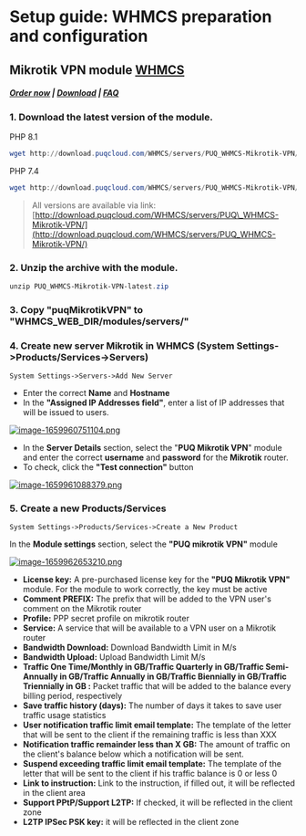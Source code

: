 # Setup guide: WHMCS preparation and configuration

## Mikrotik VPN module **[WHMCS](https://puqcloud.com/link.php?id=77)** 

#####  [Order now](https://puqcloud.com/index.php?rp=/store/whmcs-module-mikrotik-vpn) | [Download](https://download.puqcloud.com/WHMCS/servers/PUQ_WHMCS-Mikrotik-VPN/) | [FAQ](https://faq.puqcloud.com/)

### 1. Download the latest version of the module.

PHP 8.1

```Powershell
wget http://download.puqcloud.com/WHMCS/servers/PUQ_WHMCS-Mikrotik-VPN/PUQ_WHMCS-Mikrotik-VPN-latest.zip
```

PHP 7.4

```Powershell
wget http://download.puqcloud.com/WHMCS/servers/PUQ_WHMCS-Mikrotik-VPN/php74/PUQ_WHMCS-Mikrotik-VPN-latest.zip
```

>All versions are available via link: [http://download.puqcloud.com/WHMCS/servers/PUQ\_WHMCS-Mikrotik-VPN/](http://download.puqcloud.com/WHMCS/servers/PUQ_WHMCS-Mikrotik-VPN/)

### 2. Unzip the archive with the module.

```Powershell
unzip PUQ_WHMCS-Mikrotik-VPN-latest.zip 
```

### 3. Copy "puqMikrotikVPN" to "WHMCS\_WEB\_DIR/modules/servers/"

### 4. Create new server Mikrotik in WHMCS (System Settings-&gt;Products/Services-&gt;Servers)

```
System Settings->Servers->Add New Server
```

- Enter the correct **Name** and **Hostname**
- In the **"Assigned IP Addresses field"**, enter a list of IP addresses that will be issued to users.

[![image-1659960751104.png](https://doc.puq.info/uploads/images/gallery/2022-08/scaled-1680-/image-1659960751104.png)](https://doc.puq.info/uploads/images/gallery/2022-08/image-1659960751104.png)

- In the **Server Details** section, select the "**PUQ Mikrotik VPN**" module and enter the correct **username** and **password** for the **Mikrotik** router.
- To check, click the **"Test connection"** button

[![image-1659961088379.png](https://doc.puq.info/uploads/images/gallery/2022-08/scaled-1680-/image-1659961088379.png)](https://doc.puq.info/uploads/images/gallery/2022-08/image-1659961088379.png)

### 5. Create a new Products/Services

```
System Settings->Products/Services->Create a New Product
```

In the **Module settings** section, select the **"PUQ mikrotik VPN"** module

[![image-1659962653210.png](https://doc.puq.info/uploads/images/gallery/2022-08/scaled-1680-/image-1659962653210.png)](https://doc.puq.info/uploads/images/gallery/2022-08/image-1659962653210.png)

- **License key:** A pre-purchased license key for the **"PUQ Mikrotik VPN"** module. For the module to work correctly, the key must be active
- **Comment PREFIX:** The prefix that will be added to the VPN user's comment on the Mikrotik router
- **Profile:** PPP secret profile on mikrotik router
- **Service:** A service that will be available to a VPN user on a Mikrotik router
- **Bandwidth Download:** Download Bandwidth Limit in M/s
- **Bandwidth Upload:** Upload Bandwidth Limit M/s
- **Traffic One Time/Monthly in GB/Traffic Quarterly in GB/Traffic Semi-Annually in GB/Traffic Annually in GB/Traffic Biennially in GB/Traffic Triennially in GB :** Packet traffic that will be added to the balance every billing period, respectively
- **Save traffic history (days):** The number of days it takes to save user traffic usage statistics
- **User notification traffic limit email template:** The template of the letter that will be sent to the client if the remaining traffic is less than XXX
- **Notification traffic remainder less than X GB:** The amount of traffic on the client's balance below which a notification will be sent.
- **Suspend exceeding traffic limit email template:** The template of the letter that will be sent to the client if his traffic balance is 0 or less 0
- **Link to instruction:** Link to the instruction, if filled out, it will be reflected in the client area
- **Support PPtP/Support L2TP:** If checked, it will be reflected in the client zone
- **L2TP IPSec PSK key:** it will be reflected in the client zone
